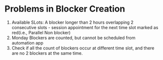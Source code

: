 # Problems in Blocker Creation
1. Available SLots: A blocker longer than 2 hours overlapping 2 consecutive slots - session appointment for the next time slot marked as red(i.e., Parallel Non blocker)
2. Monday Blockers are counted, but cannot be scheduled from automation app
3. Check if all the count of blockers occur at different time slot, and there are no 2 blockers at the same time. 
